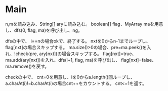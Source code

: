 # Main
n,mを読み込み、String[] aryに読み込む。
boolean[] flag、MyArray maを用意し、dfs(0, flag, ma)を呼び出し、ng。

dfsの中で、
i==nの場合okで、終了する。
nxtを0からn-1までループし、flag[nxt]の場合スキップする。
ma.size()>0の場合、pre=ma.peek()を入れ、!check(pre, ary[nxt])の場合スキップする。
flag[nxt]=true、ma.add(ary[nxt])を入れ、dfs(i+1, flag, ma)を呼び出し、
flag[nxt]=false、ma.remove()を戻す。

checkの中で、
cnt=0を用意し、iを0からa.length()回ループし、
a.charAt(i)!=b.charAt(i)の場合cnt++をカウントする。
cnt<=1を返す。
